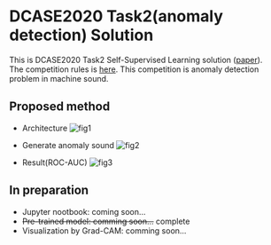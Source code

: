 # DCASE2020 Task2(anomaly detection) Solution
This is DCASE2020 Task2 Self-Supervised Learning solution ([paper](https://drive.google.com/file/d/159ZLwL1GFVmJ1_YxmVOathxXTmSbkenN/view?usp=sharing)).  
The competition rules is [here](http://dcase.community/challenge2020/task-unsupervised-detection-of-anomalous-sounds). This competition is anomaly detection problem in machine sound. 

## Proposed method
+ Architecture
![fig1](https://github.com/shinmura0/DCASE2020_Task2_Solution-Anomaly_detection-/blob/master/images/architecture.png "fig1")

+ Generate anomaly sound
![fig2](https://github.com/shinmura0/DCASE2020_Task2_Solution-Anomaly_detection-/blob/master/images/generate_anomaly_data.png "fig2")

+ Result(ROC-AUC)
![fig3](https://github.com/shinmura0/DCASE2020_Task2_Solution-Anomaly_detection-/blob/master/images/result.png "fig3")

## In preparation
+ Jupyter nootbook: coming soon...
+ ~~Pre-trained model: comming soon...~~ complete
+ Visualization by Grad-CAM: comming soon...
